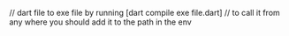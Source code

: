 // dart file to exe file by running [dart compile exe file.dart]
// to call it from any where you should add it to the path in the env


